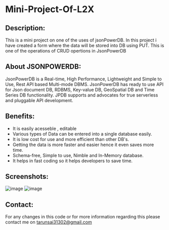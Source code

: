 # Mini-Project-Of-L2X

## Description:
This is a mini project on one of the uses of jsonPowerDB. In this project i have created a form where the data will be stored into DB using PUT. This is one of the operations of CRUD opertions in JsonPowerDB

## About JSONPOWERDB:
JsonPowerDB is a Real-time, High Performance, Lightweight and Simple to Use, Rest API based Multi-mode DBMS. JsonPowerDB has ready to use API for Json document DB, RDBMS, Key-value DB, GeoSpatial DB and Time Series DB functionality. JPDB supports and advocates for true serverless and pluggable API development.

## Benefits:
* It is easily acesseble , editable 
* Various types of Data can be entered into a single database easily.
* It is low cost for use and more efficient than other DB's.
* Getting the data is more faster and easier hence it even saves more time.
* Schema-free, Simple to use, Nimble and In-Memory database.
* It helps in fast coding so it helps developers to save time.

## Screenshots:
![image](https://user-images.githubusercontent.com/54774923/148656311-87f6391f-0cf4-4531-b31f-29e0955da04c.png)
![image](https://user-images.githubusercontent.com/54774923/148656327-12cf5e2c-541f-4e94-9cb0-32bd3b0cf093.png)

## Contact:
For any changes in this code or for more information regarding this please contact me on tarunsai31302@gmail.com 

